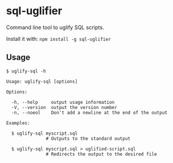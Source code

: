 # sql-uglifier
Command line tool to uglify SQL scripts.

Install it with:
`npm install -g sql-uglifier`

## Usage
`$ uglify-sql -h`

    Usage: uglify-sql [options]

    Options:

      -h, --help     output usage information
      -V, --version  output the version number
      -n, --noeol    Don't add a newline at the end of the output

    Examples:

      $ uglify-sql myscript.sql
                   # Outputs to the standard output

      $ uglify-sql myscript.sql > uglified-script.sql
                   # Redirects the output to the desired file
